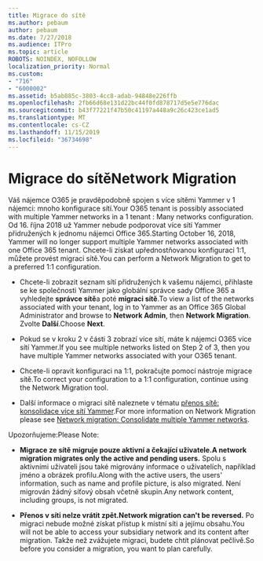 ```yaml
---
title: Migrace do sítě
ms.author: pebaum
author: pebaum
ms.date: 7/27/2018
ms.audience: ITPro
ms.topic: article
ROBOTS: NOINDEX, NOFOLLOW
localization_priority: Normal
ms.custom:
- "716"
- "6000002"
ms.assetid: b5ab885c-3803-4cc8-adab-94848e226ffb
ms.openlocfilehash: 2fb66d68e131d22bc44f0fd878717d5e5e776dac
ms.sourcegitcommit: b43f77221f47b50c41197a448a9c26c423ce1ad5
ms.translationtype: MT
ms.contentlocale: cs-CZ
ms.lasthandoff: 11/15/2019
ms.locfileid: "36734698"
---
```

# <a name="network-migration"></a><span data-ttu-id="cb903-102">Migrace do sítě</span><span class="sxs-lookup"><span data-stu-id="cb903-102">Network Migration</span></span>

<span data-ttu-id="cb903-103">Váš nájemce O365 je pravděpodobně spojen s více sítěmi Yammer v 1 nájemci: mnoho konfigurace sítí.</span><span class="sxs-lookup"><span data-stu-id="cb903-103">Your O365 tenant is possibly associated with multiple Yammer networks in a 1 tenant : Many networks configuration.</span></span> <span data-ttu-id="cb903-104">Od 16. října 2018 už Yammer nebude podporovat více sítí Yammer přidružených k jednomu nájemci Office 365.</span><span class="sxs-lookup"><span data-stu-id="cb903-104">Starting October 16, 2018, Yammer will no longer support multiple Yammer networks associated with one Office 365 tenant.</span></span> <span data-ttu-id="cb903-105">Chcete-li získat upřednostňovanou konfiguraci 1:1, můžete provést migraci sítě.</span><span class="sxs-lookup"><span data-stu-id="cb903-105">You can perform a Network Migration to get to a preferred 1:1 configuration.</span></span>
  
- <span data-ttu-id="cb903-106">Chcete-li zobrazit seznam sítí přidružených k vašemu nájemci, přihlaste se ke společnosti Yammer jako globální správce sady Office 365 a vyhledejte **správce sítě**a poté **migraci sítě**.</span><span class="sxs-lookup"><span data-stu-id="cb903-106">To view a list of the networks associated with your tenant, log in to Yammer as an Office 365 Global Administrator and browse to **Network Admin**, then **Network Migration**.</span></span> <span data-ttu-id="cb903-107">Zvolte **Další**.</span><span class="sxs-lookup"><span data-stu-id="cb903-107">Choose **Next**.</span></span>

- <span data-ttu-id="cb903-108">Pokud se v kroku 2 v části 3 zobrazí více sítí, máte k nájemci O365 více sítí Yammer.</span><span class="sxs-lookup"><span data-stu-id="cb903-108">If you see multiple networks listed on Step 2 of 3, then you have multiple Yammer networks associated with your O365 tenant.</span></span>

- <span data-ttu-id="cb903-109">Chcete-li opravit konfiguraci na 1:1, pokračujte pomocí nástroje migrace sítě.</span><span class="sxs-lookup"><span data-stu-id="cb903-109">To correct your configuration to a 1:1 configuration, continue using the Network Migration tool.</span></span>

- <span data-ttu-id="cb903-110">Další informace o migraci sítě naleznete v tématu [přenos sítě: konsolidace více sítí Yammer](https://docs.microsoft.com/yammer/configure-your-yammer-network/consolidate-multiple-yammer-networks).</span><span class="sxs-lookup"><span data-stu-id="cb903-110">For more information on Network Migration please see [Network migration: Consolidate multiple Yammer networks](https://docs.microsoft.com/yammer/configure-your-yammer-network/consolidate-multiple-yammer-networks).</span></span>

<span data-ttu-id="cb903-111">Upozorňujeme:</span><span class="sxs-lookup"><span data-stu-id="cb903-111">Please Note:</span></span>
  
- <span data-ttu-id="cb903-112">**Migrace ze sítě migruje pouze aktivní a čekající uživatele.**</span><span class="sxs-lookup"><span data-stu-id="cb903-112">**A network migration migrates only the active and pending users.**</span></span> <span data-ttu-id="cb903-113">Spolu s aktivními uživateli jsou také migrovány informace o uživatelích, například jméno a obrázek profilu.</span><span class="sxs-lookup"><span data-stu-id="cb903-113">Along with the active users, the users' information, such as name and profile picture, is also migrated.</span></span> <span data-ttu-id="cb903-114">Není migrován žádný síťový obsah včetně skupin.</span><span class="sxs-lookup"><span data-stu-id="cb903-114">Any network content, including groups, is not migrated.</span></span>

- <span data-ttu-id="cb903-115">**Přenos v síti nelze vrátit zpět.**</span><span class="sxs-lookup"><span data-stu-id="cb903-115">**Network migration can't be reversed.**</span></span> <span data-ttu-id="cb903-116">Po migraci nebude možné získat přístup k místní síti a jejímu obsahu.</span><span class="sxs-lookup"><span data-stu-id="cb903-116">You will not be able to access your subsidiary network and its content after migration.</span></span> <span data-ttu-id="cb903-117">Takže než zvážujete migraci, budete chtít plánovat pečlivě.</span><span class="sxs-lookup"><span data-stu-id="cb903-117">So before you consider a migration, you want to plan carefully.</span></span>
